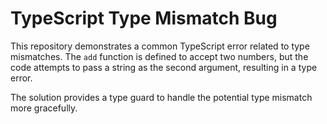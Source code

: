 # TypeScript Type Mismatch Bug
This repository demonstrates a common TypeScript error related to type mismatches. The `add` function is defined to accept two numbers, but the code attempts to pass a string as the second argument, resulting in a type error.

The solution provides a type guard to handle the potential type mismatch more gracefully.